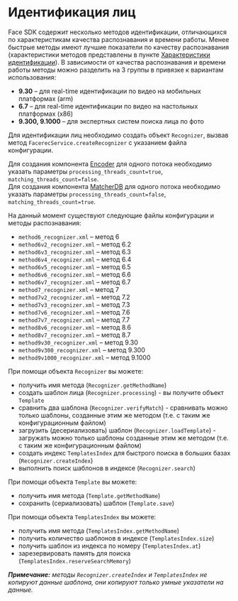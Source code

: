 # Идентификация лиц

Face SDK содержит несколько методов идентификации, отличающихся по характеристикам качества распознавания и времени работы. Менее быстрые методы имеют лучшие показатели по качеству распознавания (характеристики методов представлены в пункте [Характеристики идентификации](../performance_parameters.md#характеристики-идентификации)). В зависимости от качества распознавания и времени работы методы можно разделить на 3 группы в привязке к вариантам использования:

* **9.30** – для real-time идентификации по видео на мобильных платформах (arm)
* **6.7** – для real-time идентификации по видео на настольных платформах (x86)
* **9.300, 9.1000** – для экспертных систем поиска лица по фото

Для идентификации лиц необходимо создать объект `Recognizer`, вызвав метод `FacerecService.createRecognizer` с указанием файла конфигурации.  

Для создания компонента [Encoder](../components.md#encoder) для одного потока необходимо указать параметры `processing_threads_count=true`, `matching_threads_count=false`.  
Для создания компонента [MatcherDB](../components.md#matcherdb) для одного потока необходимо указать параметры `processing_threads_count=false`, `matching_threads_count=true`.  

На данный момент существуют следующие файлы конфигурации и методы распознавания:

* `method6_recognizer.xml` – метод 6
* `method6v2_recognizer.xml` – метод 6.2
* `method6v3_recognizer.xml` – метод 6.3
* `method6v4_recognizer.xml` – метод 6.4
* `method6v5_recognizer.xml` – метод 6.5
* `method6v6_recognizer.xml` – метод 6.6
* `method6v7_recognizer.xml` – метод 6.7
* `method7_recognizer.xml` – метод 7
* `method7v2_recognizer.xml` – метод 7.2
* `method7v3_recognizer.xml` – метод 7.3
* `method7v6_recognizer.xml` – метод 7.6
* `method7v7_recognizer.xml` – метод 7.7
* `method8v6_recognizer.xml` – метод 8.6
* `method8v7_recognizer.xml` – метод 8.7
* `method9v30_recognizer.xml` – метод 9.30
* `method9v300_recognizer.xml` – метод 9.300
* `method9v1000_recognizer.xml` – метод 9.1000

При помощи объекта `Recognizer` вы можете:

* получить имя метода (`Recognizer.getMethodName`)
* создать шаблон лица (`Recognizer.processing`) - вы получите объект `Template`
* сравнить два шаблона (`Recognizer.verifyMatch`) - сравнивать можно только шаблоны, созданные этим же методом (т.е. с таким же конфигурационным файлом)
* загрузить (десериализовать) шаблон (`Recognizer.loadTemplate`) - загружать можно только шаблоны созданные этим же методом (т.е. с таким же конфигурационным файлом)
* создать индекс `TemplatesIndex` для быстрого поиска в больших базах (`Recognizer.createIndex`)
* выполнить поиск шаблонов в индексе (`Recognizer.search`)

При помощи объекта `Template` вы можете:

* получить имя метода (`Template.getMethodName`)
* сохранить (сериализовать) шаблон (`Template.save`)

При помощи объекта `TemplatesIndex` вы можете:

* получить имя метода (`TemplatesIndex.getMethodName`)
* получить количество шаблонов в индексе (`TemplatesIndex.size`)
* получить шаблон из индекса по номеру (`TemplatesIndex.at`)
* зарезервировать память для поиска (`TemplatesIndex.reserveSearchMemory`)

_**Примечание:** методы `Recognizer.createIndex` и `TemplatesIndex` не копируют данные шаблона, они копируют только умные указатели на данные._
